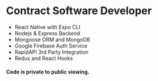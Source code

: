 # Contract Software Developer
- React Native with Expo CLI
- Nodejs & Express Backend
- Mongoose ORM and MongoDB
- Google Firebase Auth Service
- RapidAPI 3rd Party Integration
- Redux and React Hooks
 
#### Code is private to public viewing. 


